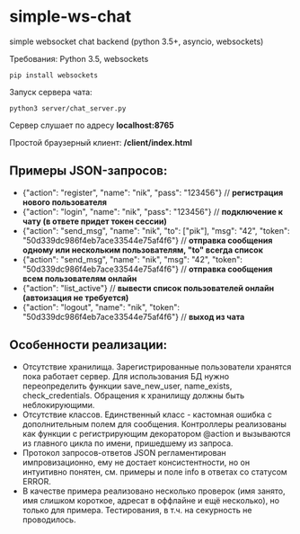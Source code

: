 # simple-ws-chat
simple websocket chat backend (python 3.5+, asyncio, websockets)

Требования: Python 3.5, websockets
```
pip install websockets
```

Запуск сервера чата: 
```
python3 server/chat_server.py
```
Сервер слушает по адресу **localhost:8765**

Простой браузерный клиент: **/client/index.html**

## Примеры JSON-запросов:

- {"action": "register", "name": "nik", "pass": "123456"} // **регистрация нового пользователя**
- {"action": "login", "name": "nik", "pass": "123456"} // **подключение к чату (в ответе придет токен сессии)**
- {"action": "send_msg", "name": "nik", "to": ["pik"], "msg": "42", "token": "50d339dc986f4eb7ace33544e75af4f6"} // **отправка сообщения одному или нескольким пользователям, "to" всегда список**
- {"action": "send_msg", "name": "nik", "msg": "42", "token": "50d339dc986f4eb7ace33544e75af4f6"} // **отправка сообщения всем пользователям онлайн**
- {"action": "list_active"} // **вывести список пользователей онлайн (автоизация не требуется)**
- {"action": "logout", "name": "nik", "token": "50d339dc986f4eb7ace33544e75af4f6"} // **выход из чата**

## Особенности реализации:

- Отсутствие хранилища. Зарегистрированные пользователи хранятся пока работает сервер. Для использования БД нужно переопределить функции save_new_user, name_exists, check_credentials. Обращения к хранилищу должны быть неблокирующими.
- Отсутствие классов. Единственный класс - кастомная ошибка с дополнительным полем для сообщения. Контроллеры реализованы как функции с регистрирующим декоратором @action и вызываются из главного цикла по имени, пришедшему из запроса.
- Протокол запросов-ответов JSON регламентирован импровизационно, ему не достает консистентности, но он интуитивно понятен, см. примеры и поле info в ответах со статусом ERROR.
- В качестве примера реализовано несколько проверок (имя занято, имя слишком короткое, адресат в оффлайне и ещё несколько), но только для примера. Тестирования, в т.ч. на секурность не проводилось.

